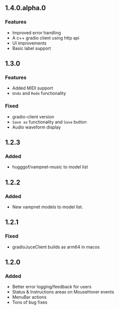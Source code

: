 ## 1.4.0.alpha.0
### Features
- Improved error handling
- A c++ gradio client using http api
- UI improvements
- Basic label support

## 1.3.0

### Features
- Added MIDI support
- `Undo` and `Redo` functionality

### Fixed
- gradio-client version
- `Save as` functionality and `Save` button
- Audio waveform display 

## 1.2.3
### Added
- hugggof/vampnet-music to model list 

## 1.2.2
### Added
- New vampnet models to model list. 

## 1.2.1
### Fixed
- gradioJuceClient builds as arm64 in macos 

## 1.2.0

### Added
- Better error logging/feedback for users
- Status & Instructions areas on MouseHover events
- MenuBar actions
- Tons of bug fixes